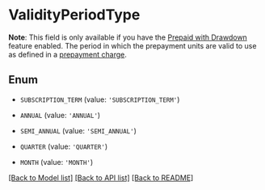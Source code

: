 # ValidityPeriodType

**Note**: This field is only available if you have the [Prepaid with Drawdown](https://knowledgecenter.zuora.com/Billing/Billing_and_Payments/J_Billing_Operations/Prepaid_with_Drawdown) feature enabled.  The period in which the prepayment units are valid to use as defined in a [prepayment charge](https://knowledgecenter.zuora.com/Billing/Billing_and_Payments/J_Billing_Operations/Prepaid_with_Drawdown/Create_prepayment_charge). 

## Enum

* `SUBSCRIPTION_TERM` (value: `'SUBSCRIPTION_TERM'`)

* `ANNUAL` (value: `'ANNUAL'`)

* `SEMI_ANNUAL` (value: `'SEMI_ANNUAL'`)

* `QUARTER` (value: `'QUARTER'`)

* `MONTH` (value: `'MONTH'`)

[[Back to Model list]](../README.md#documentation-for-models) [[Back to API list]](../README.md#documentation-for-api-endpoints) [[Back to README]](../README.md)


